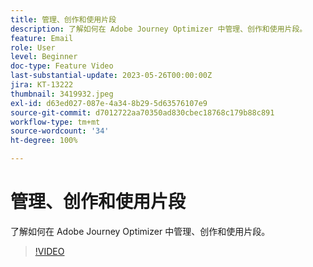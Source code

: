 ```yaml
---
title: 管理、创作和使用片段
description: 了解如何在 Adobe Journey Optimizer 中管理、创作和使用片段。
feature: Email
role: User
level: Beginner
doc-type: Feature Video
last-substantial-update: 2023-05-26T00:00:00Z
jira: KT-13222
thumbnail: 3419932.jpeg
exl-id: d63ed027-087e-4a34-8b29-5d63576107e9
source-git-commit: d7012722aa70350ad830cbec18768c179b88c891
workflow-type: tm+mt
source-wordcount: '34'
ht-degree: 100%

---
```


# 管理、创作和使用片段

了解如何在 Adobe Journey Optimizer 中管理、创作和使用片段。

>[!VIDEO](https://video.tv.adobe.com/v/3419932/?learn=on)
